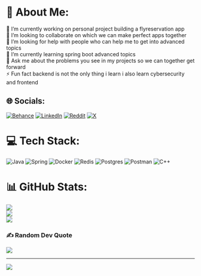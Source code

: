 # 💫 About Me:
🔭 I’m currently working on personal project building a flyreservation app<br>👯 I’m looking to collaborate on which we can make perfect apps together<br>🤝 I’m looking for help with people who can help me to get into advanced topics<br>🌱 I’m currently learning spring boot advanced topics<br>💬 Ask me about the problems you see in my projects so we can together get forward<br>⚡ Fun fact backend is not the only thing i learn i also learn cybersecurity and frontend


## 🌐 Socials:
[![Behance](https://img.shields.io/badge/Behance-1769ff?logo=behance&logoColor=white)](https://behance.net/m4naff) [![LinkedIn](https://img.shields.io/badge/LinkedIn-%230077B5.svg?logo=linkedin&logoColor=white)](https://linkedin.com/in/linkedin.com/in/manafahmadov/) [![Reddit](https://img.shields.io/badge/Reddit-%23FF4500.svg?logo=Reddit&logoColor=white)](https://reddit.com/user/reddit.com/user/ishowrobot_/) [![X](https://img.shields.io/badge/X-black.svg?logo=X&logoColor=white)](https://x.com/x.com/themanaff) 

# 💻 Tech Stack:
![Java](https://img.shields.io/badge/java-%23ED8B00.svg?style=for-the-badge&logo=openjdk&logoColor=white) ![Spring](https://img.shields.io/badge/spring-%236DB33F.svg?style=for-the-badge&logo=spring&logoColor=white) ![Docker](https://img.shields.io/badge/docker-%230db7ed.svg?style=for-the-badge&logo=docker&logoColor=white) ![Redis](https://img.shields.io/badge/redis-%23DD0031.svg?style=for-the-badge&logo=redis&logoColor=white) ![Postgres](https://img.shields.io/badge/postgres-%23316192.svg?style=for-the-badge&logo=postgresql&logoColor=white) ![Postman](https://img.shields.io/badge/Postman-FF6C37?style=for-the-badge&logo=postman&logoColor=white) ![C++](https://img.shields.io/badge/c++-%2300599C.svg?style=for-the-badge&logo=c%2B%2B&logoColor=white)
# 📊 GitHub Stats:
![](https://github-readme-stats.vercel.app/api?username=m4naff&theme=dark&hide_border=false&include_all_commits=true&count_private=true)<br/>
![](https://github-readme-streak-stats.herokuapp.com/?user=m4naff&theme=dark&hide_border=false)<br/>
![](https://github-readme-stats.vercel.app/api/top-langs/?username=m4naff&theme=dark&hide_border=false&include_all_commits=true&count_private=true&layout=compact)

### ✍️ Random Dev Quote
![](https://quotes-github-readme.vercel.app/api?type=horizontal&theme=radical)

---
[![](https://visitcount.itsvg.in/api?id=m4naff&icon=0&color=0)](https://visitcount.itsvg.in)

<!-- Proudly created with GPRM ( https://gprm.itsvg.in ) -->
